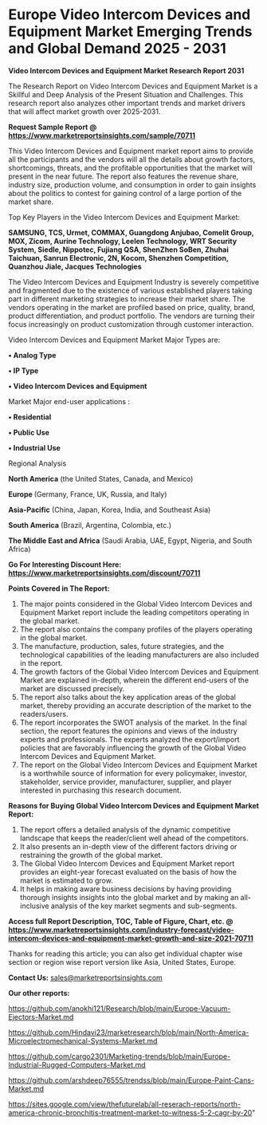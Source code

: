 # Europe Video Intercom Devices and Equipment Market Emerging Trends and Global Demand 2025 - 2031

<strong>Video Intercom Devices and Equipment Market Research Report 2031</strong>

The Research Report on Video Intercom Devices and Equipment Market is a Skillful and Deep Analysis of the Present Situation and Challenges. This research report also analyzes other important trends and market drivers that will affect market growth over 2025-2031.

<strong>Request Sample Report @ <a href=https://www.marketreportsinsights.com/sample/70711>https://www.marketreportsinsights.com/sample/70711</a></strong>

This Video Intercom Devices and Equipment market report aims to provide all the participants and the vendors will all the details about growth factors, shortcomings, threats, and the profitable opportunities that the market will present in the near future. The report also features the revenue share, industry size, production volume, and consumption in order to gain insights about the politics to contest for gaining control of a large portion of the market share.

Top Key Players in the Video Intercom Devices and Equipment Market:

<strong>SAMSUNG, TCS, Urmet, COMMAX, Guangdong Anjubao, Comelit Group, MOX, Zicom, Aurine Technology, Leelen Technology, WRT Security System, Siedle, Nippotec, Fujiang QSA, ShenZhen SoBen, Zhuhai Taichuan, Sanrun Electronic, 2N, Kocom, Shenzhen Competition, Quanzhou Jiale, Jacques Technologies</strong>

The Video Intercom Devices and Equipment Industry is severely competitive and fragmented due to the existence of various established players taking part in different marketing strategies to increase their market share. The vendors operating in the market are profiled based on price, quality, brand, product differentiation, and product portfolio. The vendors are turning their focus increasingly on product customization through customer interaction.

Video Intercom Devices and Equipment Market Major Types are:

<strong>• Analog Type

• IP Type

• Video Intercom Devices and Equipment</strong>

Market Major end-user applications :

<strong>• Residential

• Public Use

• Industrial Use</strong>

Regional Analysis

</u><strong><b>North America</b></strong> (the United States, Canada, and Mexico)

<strong><b>Europe </b></strong>(Germany, France, UK, Russia, and Italy)

<strong><b>Asia-Pacific</b></strong> (China, Japan, Korea, India, and Southeast Asia)

<strong><b>South America</b></strong> (Brazil, Argentina, Colombia, etc.)

<strong><b>The Middle East and Africa</b></strong> (Saudi Arabia, UAE, Egypt, Nigeria, and South Africa)

<strong>Go For Interesting Discount Here: <a href=https://www.marketreportsinsights.com/discount/70711>https://www.marketreportsinsights.com/discount/70711</a></strong>

<strong>Points Covered in The Report:</strong>
<ol>
  <li>The major points considered in the Global Video Intercom Devices and Equipment Market report include the leading competitors operating in the global market.</li>
  <li>The report also contains the company profiles of the players operating in the global market.</li>
  <li>The manufacture, production, sales, future strategies, and the technological capabilities of the leading manufacturers are also included in the report.</li>
  <li>The growth factors of the Global Video Intercom Devices and Equipment Market are explained in-depth, wherein the different end-users of the market are discussed precisely.</li>
  <li>The report also talks about the key application areas of the global market, thereby providing an accurate description of the market to the readers/users.</li>
  <li>The report incorporates the SWOT analysis of the market. In the final section, the report features the opinions and views of the industry experts and professionals. The experts analyzed the export/import policies that are favorably influencing the growth of the Global Video Intercom Devices and Equipment Market.</li>
  <li>The report on the Global Video Intercom Devices and Equipment Market is a worthwhile source of information for every policymaker, investor, stakeholder, service provider, manufacturer, supplier, and player interested in purchasing this research document.</li>
</ol>
<strong>Reasons for Buying Global Video Intercom Devices and Equipment Market Report:</strong>

<ol>
  <li>The report offers a detailed analysis of the dynamic competitive landscape that keeps the reader/client well ahead of the competitors.</li>
  <li>It also presents an in-depth view of the different factors driving or restraining the growth of the global market.</li>
  <li>The Global Video Intercom Devices and Equipment Market report provides an eight-year forecast evaluated on the basis of how the market is estimated to grow.</li>
  <li>It helps in making aware business decisions by having providing thorough insights insights into the global market and by making an all-inclusive analysis of the key market segments and sub-segments.</li>
</ol>
<strong>Access full Report Description, TOC, Table of Figure, Chart, etc. @ <a href=https://www.marketreportsinsights.com/industry-forecast/video-intercom-devices-and-equipment-market-growth-and-size-2021-70711>https://www.marketreportsinsights.com/industry-forecast/video-intercom-devices-and-equipment-market-growth-and-size-2021-70711</a></strong>


Thanks for reading this article; you can also get individual chapter wise section or region wise report version like Asia, United States, Europe.

<strong>Contact Us:</strong>
sales@marketreportsinsights.com

<strong>Our other reports:</strong>

<a href=https://github.com/anokhi121/Research/blob/main/Europe-Vacuum-Ejectors-Market.md>https://github.com/anokhi121/Research/blob/main/Europe-Vacuum-Ejectors-Market.md</a>

<a href=https://github.com/Hindavi23/marketresearch/blob/main/North-America-Microelectromechanical-Systems-Market.md>https://github.com/Hindavi23/marketresearch/blob/main/North-America-Microelectromechanical-Systems-Market.md</a>

<a href=https://github.com/cargo2301/Marketing-trends/blob/main/Europe-Industrial-Rugged-Computers-Market.md>https://github.com/cargo2301/Marketing-trends/blob/main/Europe-Industrial-Rugged-Computers-Market.md</a>

<a href=https://github.com/arshdeep76555/trendss/blob/main/Europe-Paint-Cans-Market.md>https://github.com/arshdeep76555/trendss/blob/main/Europe-Paint-Cans-Market.md</a>

<a href=https://sites.google.com/view/thefuturelab/all-reserach-reports/north-america-chronic-bronchitis-treatment-market-to-witness-5-2-cagr-by-20>https://sites.google.com/view/thefuturelab/all-reserach-reports/north-america-chronic-bronchitis-treatment-market-to-witness-5-2-cagr-by-20</a>"
